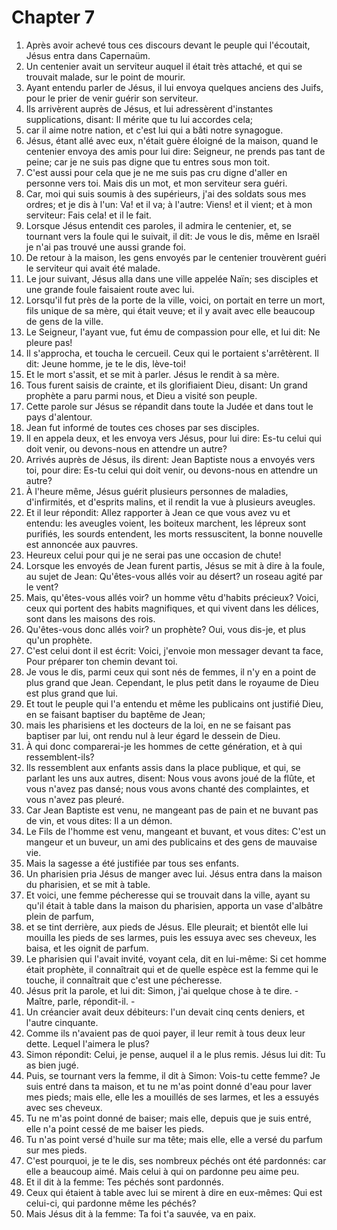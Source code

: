 # Chapter 7

1. Après avoir achevé tous ces discours devant le peuple qui l'écoutait, Jésus entra dans Capernaüm.
2. Un centenier avait un serviteur auquel il était très attaché, et qui se trouvait malade, sur le point de mourir.
3. Ayant entendu parler de Jésus, il lui envoya quelques anciens des Juifs, pour le prier de venir guérir son serviteur.
4. Ils arrivèrent auprès de Jésus, et lui adressèrent d'instantes supplications, disant: Il mérite que tu lui accordes cela;
5. car il aime notre nation, et c'est lui qui a bâti notre synagogue.
6. Jésus, étant allé avec eux, n'était guère éloigné de la maison, quand le centenier envoya des amis pour lui dire: Seigneur, ne prends pas tant de peine; car je ne suis pas digne que tu entres sous mon toit.
7. C'est aussi pour cela que je ne me suis pas cru digne d'aller en personne vers toi. Mais dis un mot, et mon serviteur sera guéri.
8. Car, moi qui suis soumis à des supérieurs, j'ai des soldats sous mes ordres; et je dis à l'un: Va! et il va; à l'autre: Viens! et il vient; et à mon serviteur: Fais cela! et il le fait.
9. Lorsque Jésus entendit ces paroles, il admira le centenier, et, se tournant vers la foule qui le suivait, il dit: Je vous le dis, même en Israël je n'ai pas trouvé une aussi grande foi.
10. De retour à la maison, les gens envoyés par le centenier trouvèrent guéri le serviteur qui avait été malade.
11. Le jour suivant, Jésus alla dans une ville appelée Naïn; ses disciples et une grande foule faisaient route avec lui.
12. Lorsqu'il fut près de la porte de la ville, voici, on portait en terre un mort, fils unique de sa mère, qui était veuve; et il y avait avec elle beaucoup de gens de la ville.
13. Le Seigneur, l'ayant vue, fut ému de compassion pour elle, et lui dit: Ne pleure pas!
14. Il s'approcha, et toucha le cercueil. Ceux qui le portaient s'arrêtèrent. Il dit: Jeune homme, je te le dis, lève-toi!
15. Et le mort s'assit, et se mit à parler. Jésus le rendit à sa mère.
16. Tous furent saisis de crainte, et ils glorifiaient Dieu, disant: Un grand prophète a paru parmi nous, et Dieu a visité son peuple.
17. Cette parole sur Jésus se répandit dans toute la Judée et dans tout le pays d'alentour.
18. Jean fut informé de toutes ces choses par ses disciples.
19. Il en appela deux, et les envoya vers Jésus, pour lui dire: Es-tu celui qui doit venir, ou devons-nous en attendre un autre?
20. Arrivés auprès de Jésus, ils dirent: Jean Baptiste nous a envoyés vers toi, pour dire: Es-tu celui qui doit venir, ou devons-nous en attendre un autre?
21. À l'heure même, Jésus guérit plusieurs personnes de maladies, d'infirmités, et d'esprits malins, et il rendit la vue à plusieurs aveugles.
22. Et il leur répondit: Allez rapporter à Jean ce que vous avez vu et entendu: les aveugles voient, les boiteux marchent, les lépreux sont purifiés, les sourds entendent, les morts ressuscitent, la bonne nouvelle est annoncée aux pauvres.
23. Heureux celui pour qui je ne serai pas une occasion de chute!
24. Lorsque les envoyés de Jean furent partis, Jésus se mit à dire à la foule, au sujet de Jean: Qu'êtes-vous allés voir au désert? un roseau agité par le vent?
25. Mais, qu'êtes-vous allés voir? un homme vêtu d'habits précieux? Voici, ceux qui portent des habits magnifiques, et qui vivent dans les délices, sont dans les maisons des rois.
26. Qu'êtes-vous donc allés voir? un prophète? Oui, vous dis-je, et plus qu'un prophète.
27. C'est celui dont il est écrit: Voici, j'envoie mon messager devant ta face, Pour préparer ton chemin devant toi.
28. Je vous le dis, parmi ceux qui sont nés de femmes, il n'y en a point de plus grand que Jean. Cependant, le plus petit dans le royaume de Dieu est plus grand que lui.
29. Et tout le peuple qui l'a entendu et même les publicains ont justifié Dieu, en se faisant baptiser du baptême de Jean;
30. mais les pharisiens et les docteurs de la loi, en ne se faisant pas baptiser par lui, ont rendu nul à leur égard le dessein de Dieu.
31. À qui donc comparerai-je les hommes de cette génération, et à qui ressemblent-ils?
32. Ils ressemblent aux enfants assis dans la place publique, et qui, se parlant les uns aux autres, disent: Nous vous avons joué de la flûte, et vous n'avez pas dansé; nous vous avons chanté des complaintes, et vous n'avez pas pleuré.
33. Car Jean Baptiste est venu, ne mangeant pas de pain et ne buvant pas de vin, et vous dites: Il a un démon.
34. Le Fils de l'homme est venu, mangeant et buvant, et vous dites: C'est un mangeur et un buveur, un ami des publicains et des gens de mauvaise vie.
35. Mais la sagesse a été justifiée par tous ses enfants.
36. Un pharisien pria Jésus de manger avec lui. Jésus entra dans la maison du pharisien, et se mit à table.
37. Et voici, une femme pécheresse qui se trouvait dans la ville, ayant su qu'il était à table dans la maison du pharisien, apporta un vase d'albâtre plein de parfum,
38. et se tint derrière, aux pieds de Jésus. Elle pleurait; et bientôt elle lui mouilla les pieds de ses larmes, puis les essuya avec ses cheveux, les baisa, et les oignit de parfum.
39. Le pharisien qui l'avait invité, voyant cela, dit en lui-même: Si cet homme était prophète, il connaîtrait qui et de quelle espèce est la femme qui le touche, il connaîtrait que c'est une pécheresse.
40. Jésus prit la parole, et lui dit: Simon, j'ai quelque chose à te dire. - Maître, parle, répondit-il. -
41. Un créancier avait deux débiteurs: l'un devait cinq cents deniers, et l'autre cinquante.
42. Comme ils n'avaient pas de quoi payer, il leur remit à tous deux leur dette. Lequel l'aimera le plus?
43. Simon répondit: Celui, je pense, auquel il a le plus remis. Jésus lui dit: Tu as bien jugé.
44. Puis, se tournant vers la femme, il dit à Simon: Vois-tu cette femme? Je suis entré dans ta maison, et tu ne m'as point donné d'eau pour laver mes pieds; mais elle, elle les a mouillés de ses larmes, et les a essuyés avec ses cheveux.
45. Tu ne m'as point donné de baiser; mais elle, depuis que je suis entré, elle n'a point cessé de me baiser les pieds.
46. Tu n'as point versé d'huile sur ma tête; mais elle, elle a versé du parfum sur mes pieds.
47. C'est pourquoi, je te le dis, ses nombreux péchés ont été pardonnés: car elle a beaucoup aimé. Mais celui à qui on pardonne peu aime peu.
48. Et il dit à la femme: Tes péchés sont pardonnés.
49. Ceux qui étaient à table avec lui se mirent à dire en eux-mêmes: Qui est celui-ci, qui pardonne même les péchés?
50. Mais Jésus dit à la femme: Ta foi t'a sauvée, va en paix.

